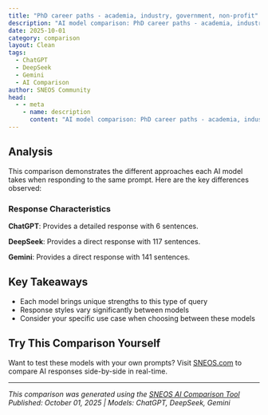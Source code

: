 ```yaml
---
title: "PhD career paths - academia, industry, government, non-profit"
description: "AI model comparison: PhD career paths - academia, industry, government, non-profit..."
date: 2025-10-01
category: comparison
layout: Clean
tags:
  - ChatGPT
  - DeepSeek
  - Gemini
  - AI Comparison
author: SNEOS Community
head:
  - - meta
    - name: description
      content: "AI model comparison: PhD career paths - academia, industry, government, non-profit..."
---
```


<ChatComparison
  title="PhD career paths - academia, industry, government, non-profit"
  prompt="PhD career paths - academia, industry, government, non-profit"
  :responses='{
    "ChatGPT": "Certainly! Here\u2019s an overview of common PhD career paths across academia, industry, government, and the non-profit sector:\n\n### 1. Academia\n**Typical Roles:**  \n- Postdoctoral Researcher  \n- Assistant/Associate/Full Professor  \n- Lecturer or Adjunct Faculty  \n- Research Scientist  \n\n**Key Features:**  \n- Focus on original research and publishing papers  \n- Teaching undergraduate and graduate students  \n- Mentoring and supervising students  \n- Writing grant proposals for research funding  \n- Opportunities to lead research groups or labs  \n\n**Pros:**  \n- Intellectual freedom and pursuit of curiosity-driven research  \n- Contribution to knowledge and education  \n- Flexible work in some cases  \n\n**Cons:**  \n- Highly competitive and often low-paying early stages  \n- Publish-or-perish pressure  \n- Grant writing and administrative workload  \n\n---\n\n### 2. Industry\n**Typical Roles:**  \n- Research Scientist or Engineer  \n- Data Scientist or Analyst  \n- Product Developer or Manager  \n- R\u0026D Specialist  \n- Consultant  \n\n**Key Features:**  \n- Applying scientific knowledge to develop products, technologies, or services  \n- Working in teams with clear project goals and timelines  \n- Often involves interdisciplinary collaborations  \n- Can include roles in business, strategy, or technology management  \n\n**Pros:**  \n- Generally higher salaries compared to academia  \n- Clear impact on product or market outcomes  \n- Access to resources and state-of-the-art tools  \n- Opportunities for career advancement and leadership  \n\n**Cons:**  \n- Less freedom to choose research topics  \n- Commercial focus may limit pure science exploration  \n- Potentially faster-paced and high-pressure environment  \n\n---\n\n### 3. Government\n**Typical Roles:**  \n- Research Scientist or Analyst at national labs or agencies  \n- Policy Advisor or Analyst  \n- Regulatory Affairs Specialist  \n- Program Manager or Coordinator  \n- Science Communication Specialist  \n\n**Key Features:**  \n- Conducting research to inform policy and regulation  \n- Advising on science and technology issues  \n- Managing public programs and funding  \n- Ensuring public safety or environmental protection through science  \n\n**Pros:**  \n- Stable employment and benefits  \n- Opportunity to impact public policy and society  \n- Work on large-scale, important projects  \n- Collaboration with academia and industry  \n\n**Cons:**  \n- Bureaucratic constraints and slower decision-making  \n- Possible limitations on publishing or intellectual property  \n- May require navigating political environments  \n\n---\n\n### 4. Non-Profit Sector\n**Typical Roles:**  \n- Researcher or Program Officer  \n- Science Communicator or Educator  \n- Advocacy or Policy Specialist  \n- Grant Writer or Fundraiser  \n- Project Manager  \n\n**Key Features:**  \n- Focus on social, environmental, educational, or health-related missions  \n- May involve outreach, education, or community engagement  \n- Often work on grant-funded projects  \n- Collaboration with various stakeholders including governments and private sector  \n\n**Pros:**  \n- Work aligned with personal values and social impact  \n- Opportunities for public engagement and outreach  \n- Diverse roles combining science with management or communication  \n\n**Cons:**  \n- Often lower salaries than industry  \n- Funding can be uncertain or project-based  \n- May require wearing multiple hats (research, advocacy, management)  \n\n---\n\n### Summary Table\n\n| Sector        | Key Roles                 | Pros                                     | Cons                                  |\n|---------------|---------------------------|------------------------------------------|--------------------------------------|\n| Academia      | Professor, Postdoc         | Intellectual freedom, research focus    | Competitive, grant pressure          |\n| Industry      | R\u0026D Scientist, Data Scientist | Higher pay, impact-driven projects       | Less topic freedom, commercial focus |\n| Government    | Analyst, Policy Advisor    | Stable, impactful on policy              | Bureaucracy, slow process            |\n| Non-Profit    | Program Officer, Communicator | Values-driven, public engagement         | Lower pay, funding uncertainty       |\n\n---\n\nIf you want, I can provide advice on preparing for any of these paths or suggest resources for further exploration!",
    "DeepSeek": "Of course. This is a fantastic and crucial question for any PhD student or graduate. The landscape has shifted dramatically, and understanding the full spectrum of options is key to a successful and fulfilling career.\n\nHere\u2019s a comprehensive breakdown of PhD career paths across academia, industry, government, and non-profit sectors.\n\n---\n\n### The Changing Landscape\nFirst, a reality check: The \u0022linear path\u0022 of PhD \u2192 Postdoc \u2192 Tenure-Track Professor is no longer the default, nor is it achievable for the majority. **This is not a failure of the system or the individual;** it\u0027s a reflection of a diversified economy that highly values the deep analytical, research, and problem-solving skills a PhD provides. Today, PhDs are sought after in a wide variety of roles.\n\nLet\u0027s dive into each sector.\n\n---\n\n### 1. Academia: The Traditional Path\n\nThis path is centered on creating and disseminating knowledge within a university or college.\n\n**Core Roles:**\n*   **Tenure-Track Professor:** The classic goal. Responsibilities include:\n    *   **Research:** Running a lab, securing grants, publishing papers.\n    *   **Teaching:** Undergraduate and graduate courses.\n    *   **Mentoring:** Supervising graduate students and postdocs.\n    *   **Service:** Committee work, peer review, administrative duties.\n*   **Postdoctoral Researcher/Fellow (\u0022Postdoc\u0022):** A temporary, research-intensive position meant to further develop skills and publication records before seeking a permanent faculty role. It\u0027s often a necessary stepping stone.\n*   **Teaching-Focused Faculty:** Lecturer, Instructor, or Professor of the Practice. Primarily focused on teaching with little to no research requirement.\n*   **Research-Focused Staff Scientist:** Runs a lab\u0027s day-to-day research, often under a Principal Investigator (PI). More stable than a postdoc but without the tenure track\u0027s independence.\n*   **Academic Administration:** Roles like Department Chair, Dean, Provost, or in research development, student affairs, or admissions.\n\n**Pros:**\n*   **Intellectual Freedom:** Pursue your own research ideas (especially as a PI).\n*   **Autonomy:** Significant control over your research and daily schedule.\n*   **Prestige and Impact:** Contributing to human knowledge and mentoring the next generation.\n*   **Job Security:** Tenure provides unparalleled stability (if achieved).\n\n**Cons:**\n*   **Extreme Competition:** Far more qualified PhDs than tenure-track positions.\n*   **\u0022Publish or Perish\u0022 Pressure:** Constant stress to secure grants and publish in high-impact journals.\n*   **Long Hours and Poor Work-Life Balance:** The workload is often immense and unending.\n*   **Geographic Limitations:** You must go where the jobs are, which can be anywhere in the world.\n*   **Precarious Early Career:** Postdoc positions are often low-paid, short-term, and lack benefits.\n\n---\n\n### 2. Industry: The Broadest \u0026 Most Common Alternative\n\nThis refers to for-profit companies, from startups to multinational corporations. The goal is to apply research and expertise to develop products, services, or processes that generate revenue.\n\n**Common Sectors \u0026 Roles:**\n*   **Pharma/Biotech (for Life Sciences):**\n    *   *Roles:* Research Scientist, Clinical Development, Medical Science Liaison (MSL), Regulatory Affairs, Bioinformatics Scientist.\n*   **Technology/Software (for CS, Engineering, Physical Sciences, \u0026 even Humanities):**\n    *   *Roles:* Data Scientist, Machine Learning Engineer, Research Scientist, Software Engineer, UX Researcher, Product Manager.\n*   **Consulting (for all fields):**\n    *   *Roles:* Management Consultant (at firms like McKinsey, BCG), Technology Consultant, Specialist Consultant (e.g., in economics, life sciences).\n*   **Finance (for Math, Physics, Economics, CS):**\n    *   *Roles:* Quantitative Analyst (\u0022Quant\u0022), Data Analyst, Risk Modeler, Algorithmic Trader.\n*   **Other Industries:**\n    *   **Energy/Chemicals:** R\u0026D Scientist, Process Engineer.\n    *   **Consumer Goods:** R\u0026D, Data Science, Consumer Insights.\n    *   **Agriculture:** Research Scientist in companies like Monsanto/Bayer.\n\n**Pros:**\n*   **Higher Compensation:** Significantly higher starting salaries and bonuses than academia.\n*   **Clearer Career Trajectory:** Defined paths for promotion and advancement.\n*   **Resources:** Access to large budgets, state-of-the-art equipment, and large teams.\n*   **Tangible Impact:** Seeing your work directly turned into a product or service used by millions.\n*   **Better Work-Life Balance (often):** More structured hours, though this varies by company and role.\n\n**Cons:**\n*   **Less Intellectual Freedom:** Research is directed by business goals, not personal curiosity.\n*   **Profit-Driven:** The bottom line is the primary motivator, which can be frustrating.\n*   **Job Security:** Subject to market fluctuations, restructuring, and layoffs.\n*   **Can be \u0022Siloed\u0022:** You might work on a very narrow part of a larger project.\n\n---\n\n### 3. Government \u0026 Public Sector\n\nThese roles involve serving the public interest through research, policy, regulation, and national security.\n\n**Key Employers \u0026 Roles:**\n*   **National Labs (e.g., NIH, NASA, DOE Labs like Oak Ridge or Argonne):**\n    *   *Roles:* Staff Scientist, Research Fellow. This is often seen as a \u0022best of both worlds\u0022 \u2013 doing fundamental, large-scale research without university teaching pressures.\n*   **Government Agencies (e.g., EPA, FDA, CDC, USDA, DOD):**\n    *   *Roles:* Policy Analyst, Research Scientist, Program Officer, Statistician, Public Health Analyst.\n*   **National Security \u0026 Intelligence:**\n    *   *Roles:* Research Scientist, Data Analyst, Intelligence Analyst (e.g., at CIA, NSA, DHS).\n\n**Pros:**\n*   **Mission-Driven Work:** Focus on public welfare, national security, or environmental protection.\n*   **High Job Security \u0026 Excellent Benefits:** Stable employment with good pensions and work-life balance.\n*   **Significant Resources:** Access to unique national facilities and massive datasets.\n*   **Broad Impact:** Influence national policy and regulations.\n\n**Cons:**\n*   **Bureaucracy:** Can be slow-moving with complex administrative processes.\n*   **Slower Pace:** Less agile than industry, with longer project timelines.\n*   **Political Influence:** Research directions and funding can shift with changing administrations.\n*   **Compensation:** Typically lower than industry, though higher than academia.\n\n---\n\n### 4. Non-Profit \u0026 NGO Sector\n\nThis path is driven by a specific social, environmental, or humanitarian mission.\n\n**Key Employers \u0026 Roles:**\n*   **Research Institutes:** Non-profit research organizations (e.g., The Broad Institute, SRI International).\n*   **Advocacy \u0026 Policy Groups:** (e.g., World Wildlife Fund, The Nature Conservancy, Human Rights Watch).\n*   **Science \u0026 Education Outreach:** (e.g., Museums, scientific societies like AAAS, grant-making foundations).\n*   **Global Health \u0026 Development:** (e.g., The Gates Foundation, PATH, CARE).\n*   *Roles:* Research Scientist, Policy Analyst, Program Manager, Grant Writer, Director of Research.\n\n**Pros:**\n*   **Strong Mission Alignment:** Work on causes you are deeply passionate about.\n*   **Collaborative Environment:** Often cross-disciplinary and team-oriented.\n*   **Public Engagement:** Directly communicate science and research to the public or policymakers.\n\n**Cons:**\n*   **Funding Instability:** Often reliant on grants and donations, leading to financial precarity.\n*   **Lower Salaries:** Typically the lowest-paying sector.\n*   **Can be Wearing Many Hats:** May require a broad skill set beyond pure research.\n\n---\n\n### How to Prepare and Choose Your Path\n\n1.  **Self-Assessment:** What motivates you? Is it discovery, application, public service, or teaching? What kind of work environment do you thrive in? What are your salary and work-life balance needs?\n2.  **Skill Diversification:** A PhD is more than your thesis topic. Market your **transferable skills**:\n    *   **Research \u0026 Analytical Skills:** Problem deconstruction, critical thinking, data analysis.\n    *   **Project Management:** Designing experiments, managing timelines and budgets.\n    *   **Communication:** Writing grants/papers, presenting at conferences, teaching.\n    *   **Resilience \u0026 Grit:** Overcoming repeated experiments and rejection.\n3.  **Network, Network, Network:** Talk to people in the roles and sectors that interest you. Conduct informational interviews. Attend career panels.\n4.  **Gain Experience:** Seek out internships, fellowships, or collaborative projects outside your lab. This is the single best way to test a career path and make your resume competitive.\n5.  **Don\u0027t \u0022Default\u0022 to a Postdoc:** If you want academia, a postdoc is essential. If you want industry/government, a targeted postdoc can be useful, but an internship or direct application is often a faster and more effective route.\n\n**Final Thought:** Your PhD has equipped you with a powerful and flexible toolkit. The key is to look beyond the walls of the academy and see the vast landscape of opportunities where your skills can make a difference. There is no single \u0022right\u0022 path\u2014only the one that is right for you.",
    "Gemini": "Okay, let\u0027s break down PhD career paths across academia, industry, government, and non-profit sectors. I\u0027ll cover typical roles, pros and cons, and important considerations for each.\n\n**1. Academia**\n\n*   **Typical Roles:**\n    *   **Professor (Assistant, Associate, Full):**  Teaching, research, mentoring students, securing funding, publishing papers.\n    *   **Postdoctoral Researcher (Postdoc):** Temporary research position after PhD, often required before professorships.  Focus on research and gaining experience.\n    *   **Research Scientist/Associate:**  May be a long-term research position within a university lab.\n    *   **Lecturer:** Primarily focused on teaching, with less emphasis on research.\n    *   **Administrator:** Roles like department chair, dean, or other administrative positions within the university.\n\n*   **Pros:**\n    *   **Intellectual Freedom:**  Pursue your own research interests.\n    *   **Impact on Future Generations:**  Educate and mentor students.\n    *   **Job Security (Tenure):**  Tenure provides significant job security (but is increasingly difficult to achieve).\n    *   **Prestige:**  Academia is often viewed as a prestigious career path.\n    *   **Collaboration:** Opportunities to collaborate with other researchers.\n    *   **Travel:** Conference attendance and potential research collaborations can involve travel.\n    *   **Work-Life Balance (Potentially):**  Can be flexible, but can also be very demanding.\n\n*   **Cons:**\n    *   **Highly Competitive:**  Extremely competitive job market, especially for tenure-track positions.\n    *   **Long Hours:**  Often requires long hours, including evenings and weekends.\n    *   **Grant Writing:**  Securing funding is a major part of the job, and can be time-consuming and stressful.\n    *   **Lower Salary (Compared to Industry):**  Salaries are typically lower than in industry, especially at the beginning of your career.\n    *   **Geographic Limitations:**  You may need to move to where the jobs are, which may not be your preferred location.\n    *   **Publish or Perish:**  Pressure to publish research papers to advance your career.\n    *   **Teaching Load:** Can be a large component of the work, depending on the institution, and can be very time-consuming.\n    *   **Administrative Burdens:** Dealing with university bureaucracy.\n\n*   **Important Considerations:**\n    *   **Research Experience:**  Publishing high-quality research papers is crucial.\n    *   **Teaching Experience:**  Gain teaching experience through TA positions or guest lecturing.\n    *   **Networking:**  Attend conferences and build relationships with other academics.\n    *   **Postdoc Experience:**  Often required, especially for research-intensive positions.\n    *   **Institutional Type:** Consider the type of institution (research university, liberal arts college, community college) as the expectations and workload will vary.\n    *   **Tenure-Track vs. Non-Tenure-Track:** Understand the differences and implications.\n\n**2. Industry**\n\n*   **Typical Roles:**\n    *   **Research Scientist/Engineer:**  Conduct research and development, design experiments, analyze data.\n    *   **Data Scientist/Analyst:**  Analyze large datasets, develop statistical models, and provide insights to inform business decisions.\n    *   **Consultant:**  Provide expert advice to businesses on a variety of topics.\n    *   **Project Manager:**  Oversee research and development projects, manage budgets, and coordinate teams.\n    *   **Product Manager:**  Define the product vision, strategy, and roadmap.\n    *   **Technical Writer:**  Create documentation for software, hardware, or other products.\n    *   **Medical Science Liaison (MSL):** In the pharmaceutical industry, communicate scientific information to healthcare professionals.\n    *   **Regulatory Affairs:** Navigate regulatory processes for product approval.\n    *   **Entrepreneur/Startup Founder:**  Start your own company based on your research.\n\n*   **Pros:**\n    *   **Higher Salary:**  Salaries are typically higher than in academia.\n    *   **Career Advancement Opportunities:**  Potential for rapid career advancement.\n    *   **Resources:**  Access to state-of-the-art equipment and resources.\n    *   **Teamwork:**  Work in collaborative teams.\n    *   **Tangible Impact:**  See your research translated into real-world products and services.\n    *   **More Predictable Hours (Potentially):** Can be intense during deadlines, but generally more structured than academia.\n    *   **Location:** Wider geographic distribution of jobs compared to academia.\n\n*   **Cons:**\n    *   **Less Intellectual Freedom:**  Research is often driven by business goals, and you may have less control over your research direction.\n    *   **Proprietary Research:**  May not be able to publish your research or share your findings publicly.\n    *   **Pressure to Perform:**  High performance expectations and deadlines.\n    *   **Layoffs:**  Job security can be less stable than in academia.\n    *   **Bureaucracy:**  Large companies can be bureaucratic.\n    *   **Focus on Profit:**  Emphasis on profit over pure research.\n\n*   **Important Considerations:**\n    *   **Industry Experience:**  Internships or industry collaborations can be very helpful.\n    *   **Networking:**  Attend industry conferences and build relationships with industry professionals.\n    *   **Transferable Skills:**  Highlight the skills you\u0027ve developed during your PhD that are relevant to the industry (e.g., data analysis, problem-solving, project management).\n    *   **Company Culture:**  Research the company culture and make sure it\u0027s a good fit for you.\n    *   **Specific Skills:**  Tailor your skills to the specific industry and role you\u0027re interested in. For example, coding skills are often required for data science roles.\n    *   **Learn About the Industry:** Read industry publications, attend webinars, and learn about the trends and challenges in the industry.\n    *   **Consider an MBA:**  For some management-track positions, an MBA can be helpful.\n\n**3. Government**\n\n*   **Typical Roles:**\n    *   **Research Scientist/Engineer:**  Conduct research at government labs (e.g., NIH, NASA, EPA, DOE).\n    *   **Policy Analyst:**  Analyze data and develop policy recommendations.\n    *   **Program Manager:**  Manage government programs and projects.\n    *   **Regulatory Affairs Specialist:**  Ensure compliance with government regulations.\n    *   **Intelligence Analyst:**  Analyze data and provide intelligence to government agencies.\n    *   **Consultant:** Provide expertise on projects as needed.\n    *   **Science Advisor:** Work with elected officials to provide technical/scientific advice.\n\n*   **Pros:**\n    *   **Public Service:**  Contribute to the public good.\n    *   **Job Security:**  Government jobs often offer good job security.\n    *   **Benefits:**  Government jobs typically offer good benefits packages.\n    *   **Work-Life Balance:**  Generally good work-life balance.\n    *   **Opportunity for Impact:**  Influence policy and make a difference on a large scale.\n    *   **Diverse Research Areas:** Opportunity to work on a broad range of scientific issues.\n\n*   **Cons:**\n    *   **Bureaucracy:**  Government agencies can be bureaucratic.\n    *   **Salary:**  Salaries are typically lower than in industry.\n    *   **Political Influence:**  Research and policy can be influenced by political considerations.\n    *   **Slow Pace:**  The pace of work can be slower than in industry.\n    *   **Funding Uncertainty:** Research funding can be subject to political changes.\n    *   **Geographic Limitations:** Often located in specific areas (e.g., Washington D.C.).\n\n*   **Important Considerations:**\n    *   **Security Clearance:**  Some positions require a security clearance.\n    *   **Government Job Boards:**  Search for jobs on government job boards (e.g., USAJOBS).\n    *   **Networking:**  Attend government conferences and build relationships with government employees.\n    *   **Internships:**  Government internships can be a good way to get your foot in the door.\n    *   **Skills:**  Highlight skills relevant to government work (e.g., policy analysis, data analysis, communication skills).\n    *   **Knowledge of Regulations:** Familiarize yourself with relevant government regulations.\n\n**4. Non-Profit**\n\n*   **Typical Roles:**\n    *   **Research Scientist/Analyst:**  Conduct research to support the organization\u0027s mission.\n    *   **Program Manager:**  Manage programs and projects.\n    *   **Development Officer:**  Fundraise for the organization.\n    *   **Advocacy Specialist:**  Advocate for the organization\u0027s policy goals.\n    *   **Communications Specialist:**  Communicate the organization\u0027s message to the public.\n    *   **Executive Director:**  Lead the organization.\n\n*   **Pros:**\n    *   **Mission-Driven Work:**  Work that aligns with your values and makes a positive impact.\n    *   **Collaboration:**  Work in collaborative teams.\n    *   **Flexibility:**  Non-profit organizations may offer more flexibility than other sectors.\n    *   **Opportunity to Make a Difference:** Direct engagement with issues that impact communities.\n\n*   **Cons:**\n    *   **Lower Salary:**  Salaries are typically lower than in other sectors.\n    *   **Funding Instability:**  Funding can be unstable, which can lead to job insecurity.\n    *   **Limited Resources:**  Non-profit organizations often have limited resources.\n    *   **Burnout:**  Can be prone to burnout due to high workload and limited resources.\n    *   **Geographic Limitations:** Often located in areas with specific needs.\n\n*   **Important Considerations:**\n    *   **Volunteer Experience:**  Volunteer for non-profit organizations to gain experience.\n    *   **Networking:**  Attend non-profit events and build relationships with non-profit professionals.\n    *   **Fundraising Skills:**  Fundraising skills can be valuable.\n    *   **Communication Skills:**  Strong communication skills are essential.\n    *   **Grant Writing Skills:** Grant writing can be very helpful for finding funding for research.\n    *   **Passion for the Mission:**  Demonstrate your passion for the organization\u0027s mission.\n    *   **Understand Funding Sources:** Familiarize yourself with the different sources of funding for non-profits.\n\n**Key Takeaways and General Advice:**\n\n*   **Start Early:**  Begin exploring career options early in your PhD program.\n*   **Network:**  Networking is crucial in all sectors.  Attend conferences, workshops, and seminars.\n*   **Gain Relevant Experience:**  Seek out internships, volunteer opportunities, or research collaborations that align with your career goals.\n*   **Develop Transferable Skills:**  Identify the skills you\u0027ve developed during your PhD that are relevant to different career paths (e.g., problem-solving, data analysis, communication, project management).\n*   **Tailor Your Resume and Cover Letter:**  Customize your application materials to each specific job.\n*   **Be Proactive:**  Don\u0027t wait for opportunities to come to you. Actively seek them out.\n*   **Mentorship:** Find mentors who can provide guidance and support.\n*   **Self-Reflection:** Take time to reflect on your interests, skills, and values to identify the career path that is the best fit for you.\n*   **Be Open to Different Paths:** Your career path may not be linear. Be open to exploring different options and adapting your plans as needed.\n*   **Consider Career Services:** Utilize your university\u0027s career services office. They can provide resources and support to help you with your job search.\n* **Informational Interviews:** Reach out to people working in roles you are interested in to ask about their experiences.\n\nGood luck with your career exploration!\n"
  }'
  published-date="11:13"
/>

## Analysis

This comparison demonstrates the different approaches each AI model takes when responding to the same prompt. Here are the key differences observed:

### Response Characteristics

**ChatGPT**: Provides a detailed response with 6 sentences. 

**DeepSeek**: Provides a direct response with 117 sentences. 

**Gemini**: Provides a direct response with 141 sentences. 

## Key Takeaways

- Each model brings unique strengths to this type of query
- Response styles vary significantly between models
- Consider your specific use case when choosing between these models

## Try This Comparison Yourself

Want to test these models with your own prompts? Visit [SNEOS.com](https://sneos.com) to compare AI responses side-by-side in real-time.

---

*This comparison was generated using the [SNEOS AI Comparison Tool](https://sneos.com)*
*Published: October 01, 2025 | Models: ChatGPT, DeepSeek, Gemini*
